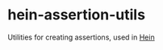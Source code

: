 # hein-assertion-utils

Utilities for creating assertions, used in [Hein](github.com/KristjanTammekivi/hein)
